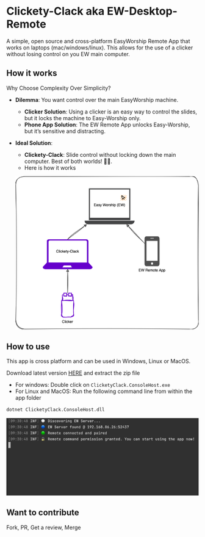 # Clickety-Clack aka EW-Desktop-Remote
A simple, open source and cross-platform EasyWorship Remote App that works on laptops (mac/windows/linux).
This allows for the use of a clicker without losing control on you EW main computer.

## How it works
Why Choose Complexity Over Simplicity?

- **Dilemma**: You want control over the main EasyWorship machine.
   - **Clicker Solution**: Using a clicker is an easy way to control the slides, but it locks the machine to Easy-Worship only.
   - **Phone App Solution**: The EW Remote App unlocks Easy-Worship, but it’s sensitive and distracting.
- **Ideal Solution**: 
   - **Clickety-Clack**: Slide control without locking down the main computer. Best of both worlds! 🍌💡.
   - Here is how it works 


  ![Architecture](./Documentation/ClicketyClack.png)

## How to use
This app is cross platform and can be used in Windows, Linux or MacOS.

Download latest version [HERE](https://github.com/dvoaviarison/Clickety-Clack/releases) and extract the zip file
- For windows: Double click on `ClicketyClack.ConsoleHost.exe`
- For Linux and MacOS: Run the following command line from within the app folder
```bash
dotnet ClicketyClack.ConsoleHost.dll
```
![Screenshot](./Documentation/ClicketyClack.gif)
## Want to contribute
Fork, PR, Get a review, Merge